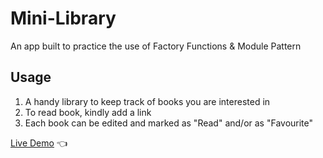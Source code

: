 # Mini-Library
An app built to practice the use of Factory Functions & Module Pattern

## Usage
1. A handy library to keep track of books you are interested in
2. To read book, kindly add a link
3. Each book can be edited and marked as "Read" and/or as "Favourite"

[Live Demo](https://terencechew.github.io/mini-library/) :point_left:
